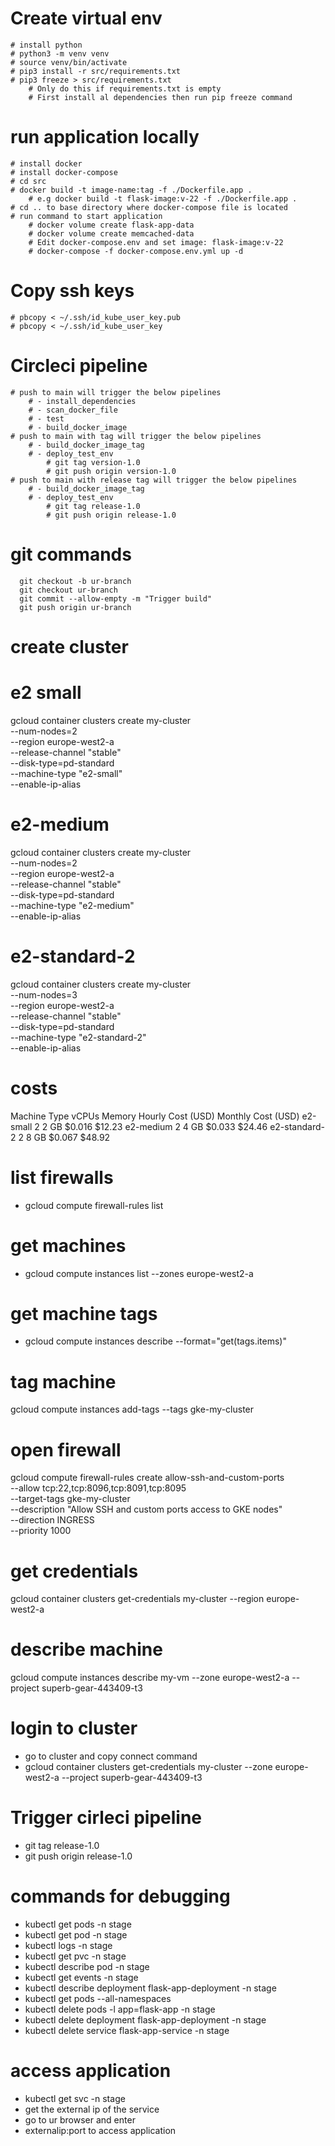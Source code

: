 
# Create virtual env
    # install python
    # python3 -m venv venv
    # source venv/bin/activate
    # pip3 install -r src/requirements.txt
    # pip3 freeze > src/requirements.txt 
        # Only do this if requirements.txt is empty
        # First install al dependencies then run pip freeze command

# run application locally
    # install docker
    # install docker-compose
    # cd src
    # docker build -t image-name:tag -f ./Dockerfile.app .
        # e.g docker build -t flask-image:v-22 -f ./Dockerfile.app .
    # cd .. to base directory where docker-compose file is located
    # run command to start application
        # docker volume create flask-app-data
        # docker volume create memcached-data
        # Edit docker-compose.env and set image: flask-image:v-22
        # docker-compose -f docker-compose.env.yml up -d

# Copy ssh keys
    # pbcopy < ~/.ssh/id_kube_user_key.pub
    # pbcopy < ~/.ssh/id_kube_user_key

# Circleci pipeline
    # push to main will trigger the below pipelines
        # - install_dependencies
        # - scan_docker_file
        # - test
        # - build_docker_image
    # push to main with tag will trigger the below pipelines
        # - build_docker_image_tag
        # - deploy_test_env
            # git tag version-1.0
            # git push origin version-1.0
    # push to main with release tag will trigger the below pipelines
        # - build_docker_image_tag
        # - deploy_test_env
            # git tag release-1.0
            # git push origin release-1.0

# git commands
      git checkout -b ur-branch
      git checkout ur-branch
      git commit --allow-empty -m "Trigger build"
      git push origin ur-branch


# create cluster
# e2 small
gcloud container clusters create my-cluster \
--num-nodes=2 \
--region europe-west2-a \
--release-channel "stable" \
--disk-type=pd-standard \
--machine-type "e2-small" \
--enable-ip-alias
# e2-medium
gcloud container clusters create my-cluster \
--num-nodes=2 \
--region europe-west2-a \
--release-channel "stable" \
--disk-type=pd-standard \
--machine-type "e2-medium" \
--enable-ip-alias
# e2-standard-2
gcloud container clusters create my-cluster \
--num-nodes=3 \
--region europe-west2-a \
--release-channel "stable" \
--disk-type=pd-standard \
--machine-type "e2-standard-2" \
--enable-ip-alias
# costs
Machine Type	vCPUs	Memory	Hourly Cost (USD)	Monthly Cost (USD)
e2-small	     2	    2 GB	    $0.016	                $12.23
e2-medium	     2	    4 GB	    $0.033	                $24.46
e2-standard-2	 2	    8 GB	    $0.067	                $48.92

# list firewalls
- gcloud compute firewall-rules list

# get machines
- gcloud compute instances list --zones europe-west2-a

# get machine tags
- gcloud compute instances describe <node-name> --format="get(tags.items)"

# tag machine
gcloud compute instances add-tags <node-name> --tags gke-my-cluster

# open firewall
gcloud compute firewall-rules create allow-ssh-and-custom-ports \
--allow tcp:22,tcp:8096,tcp:8091,tcp:8095 \
--target-tags gke-my-cluster \
--description "Allow SSH and custom ports access to GKE nodes" \
--direction INGRESS \
--priority 1000

# get credentials
gcloud container clusters get-credentials my-cluster --region europe-west2-a

# describe machine
gcloud compute instances describe my-vm --zone europe-west2-a --project superb-gear-443409-t3

# login to cluster
- go to cluster and copy connect command
- gcloud container clusters get-credentials my-cluster --zone europe-west2-a --project superb-gear-443409-t3

# Trigger cirleci pipeline
- git tag release-1.0
- git push origin release-1.0


# commands for debugging
- kubectl get pods -n stage
- kubectl get pod <pod-name> -n stage
- kubectl logs <pod-name> -n stage
- kubectl get pvc -n stage
- kubectl describe pod <pod-name> -n stage
- kubectl get events -n stage
- kubectl describe deployment flask-app-deployment -n stage
- kubectl get pods --all-namespaces
- kubectl delete pods -l app=flask-app -n stage
- kubectl delete deployment flask-app-deployment -n stage
- kubectl delete service flask-app-service -n stage

# access application
- kubectl get svc -n stage
- get the external ip of the service
- go to ur browser and enter
- externalip:port to access application

